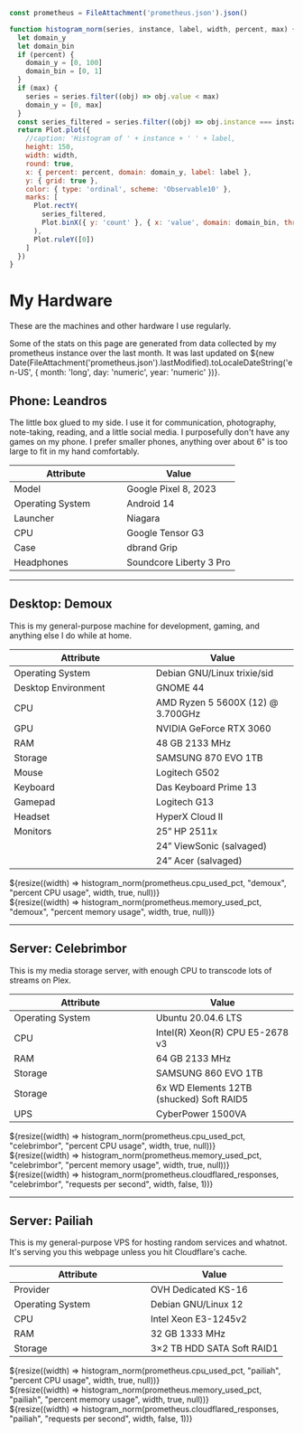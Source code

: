 <style>
td {
    width: 50%
}
</style>

```js
const prometheus = FileAttachment('prometheus.json').json()
```

```js
function histogram_norm(series, instance, label, width, percent, max) {
  let domain_y
  let domain_bin
  if (percent) {
    domain_y = [0, 100]
    domain_bin = [0, 1]
  }
  if (max) {
    series = series.filter((obj) => obj.value < max)
    domain_y = [0, max]
  }
  const series_filtered = series.filter((obj) => obj.instance === instance)
  return Plot.plot({
    //caption: 'Histogram of ' + instance + ' ' + label,
    height: 150,
    width: width,
    round: true,
    x: { percent: percent, domain: domain_y, label: label },
    y: { grid: true },
    color: { type: 'ordinal', scheme: 'Observable10' },
    marks: [
      Plot.rectY(
        series_filtered,
        Plot.binX({ y: 'count' }, { x: 'value', domain: domain_bin, thresholds: 50, tip: true })
      ),
      Plot.ruleY([0])
    ]
  })
}
```

# My Hardware

These are the machines and other hardware I use regularly.

Some of the stats on this page are generated from data collected by my prometheus instance over the last month. It was last updated on ${new Date(FileAttachment('prometheus.json').lastModified).toLocaleDateString('en-US', { month: 'long', day: 'numeric', year: 'numeric' })}.

## Phone: Leandros

The little box glued to my side. I use it for communication, photography, note-taking, reading, and a little social media. I purposefully don't have any games on my phone. I prefer smaller phones, anything over about 6" is too large to fit in my hand comfortably.

| Attribute        | Value                   |
| ---------------- | ----------------------- |
| Model            | Google Pixel 8, 2023    |
| Operating System | Android 14              |
| Launcher         | Niagara                 |
| CPU              | Google Tensor G3        |
| Case             | dbrand Grip             |
| Headphones       | Soundcore Liberty 3 Pro |

---

## Desktop: Demoux

This is my general-purpose machine for development, gaming, and anything else I do while at home.

| Attribute           | Value                             |
| ------------------- | --------------------------------- |
| Operating System    | Debian GNU/Linux trixie/sid       |
| Desktop Environment | GNOME 44                          |
| CPU                 | AMD Ryzen 5 5600X (12) @ 3.700GHz |
| GPU                 | NVIDIA GeForce RTX 3060           |
| RAM                 | 48 GB 2133 MHz                    |
| Storage             | SAMSUNG 870 EVO 1TB               |
| Mouse               | Logitech G502                     |
| Keyboard            | Das Keyboard Prime 13             |
| Gamepad             | Logitech G13                      |
| Headset             | HyperX Cloud II                   |
| Monitors            | 25” HP 2511x                      |
|                     | 24” ViewSonic (salvaged)          |
|                     | 24” Acer (salvaged)               |

<div class="grid grid-cols-3">
  <div class="card">
    ${resize((width) => histogram_norm(prometheus.cpu_used_pct, "demoux", "percent CPU usage", width, true, null))}
  </div>
  <div class="card">
    ${resize((width) => histogram_norm(prometheus.memory_used_pct, "demoux", "percent memory usage", width, true, null))}
  </div>
</div>

---

## Server: Celebrimbor

This is my media storage server, with enough CPU to transcode lots of streams on Plex.

| Attribute        | Value                                    |
| ---------------- | ---------------------------------------- |
| Operating System | Ubuntu 20.04.6 LTS                       |
| CPU              | Intel(R) Xeon(R) CPU E5-2678 v3          |
| RAM              | 64 GB 2133 MHz                           |
| Storage          | SAMSUNG 860 EVO 1TB                      |
| Storage          | 6x WD Elements 12TB (shucked) Soft RAID5 |
| UPS              | CyberPower 1500VA                        |

<div class="grid grid-cols-3">
  <div class="card">
    ${resize((width) => histogram_norm(prometheus.cpu_used_pct, "celebrimbor", "percent CPU usage", width, true, null))}
  </div>
  <div class="card">
    ${resize((width) => histogram_norm(prometheus.memory_used_pct, "celebrimbor", "percent memory usage", width, true, null))}
  </div>
  <div class="card">
    ${resize((width) => histogram_norm(prometheus.cloudflared_responses, "celebrimbor", "requests per second", width, false, 1))}
  </div>
</div>

---

## Server: Pailiah

This is my general-purpose VPS for hosting random services and whatnot. It's serving you this webpage unless you hit Cloudflare's cache.

| Attribute        | Value                      |
| ---------------- | -------------------------- |
| Provider         | OVH Dedicated KS-16        |
| Operating System | Debian GNU/Linux 12        |
| CPU              | Intel Xeon E3-1245v2       |
| RAM              | 32 GB 1333 MHz             |
| Storage          | 3×2 TB HDD SATA Soft RAID1 |

<div class="grid grid-cols-3">
  <div class="card">
    ${resize((width) => histogram_norm(prometheus.cpu_used_pct, "pailiah", "percent CPU usage", width, true, null))}
  </div>
  <div class="card">
    ${resize((width) => histogram_norm(prometheus.memory_used_pct, "pailiah", "percent memory usage", width, true, null))}
  </div>
  <div class="card">
    ${resize((width) => histogram_norm(prometheus.cloudflared_responses, "pailiah", "requests per second", width, false, 1))}
  </div>
</div>
